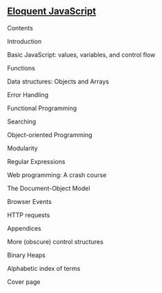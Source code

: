 ## [Eloquent JavaScript](http://eloquentjavascript.net/contents.html) ##

Contents

Introduction

Basic JavaScript: values, variables, and control flow

Functions

Data structures: Objects and Arrays

Error Handling

Functional Programming

Searching

Object-oriented Programming

Modularity

Regular Expressions

Web programming: A crash course

The Document-Object Model

Browser Events

HTTP requests

Appendices

More (obscure) control structures

Binary Heaps

Alphabetic index of terms

Cover page
